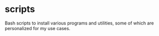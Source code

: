 # scripts

Bash scripts to install various programs and utilities, some of which are personalized for my use cases.
